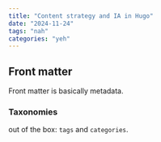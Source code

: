 ```yaml
---
title: "Content strategy and IA in Hugo"
date: "2024-11-24"
tags: "nah"
categories: "yeh"
---
```


## Front matter

Front matter is basically metadata.

### Taxonomies

out of the box: `tags` and `categories`.